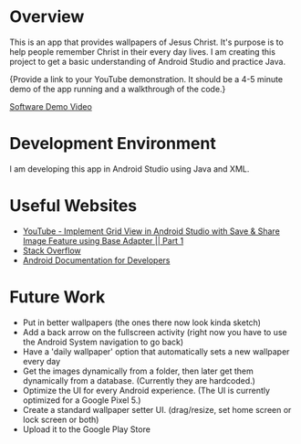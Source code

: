 # Overview

This is an app that provides wallpapers of Jesus Christ. It's purpose is to help people remember Christ in their every day lives. I am creating this project to get a basic understanding of Android Studio and practice Java. 

{Provide a link to your YouTube demonstration.  It should be a 4-5 minute demo of the app running and a walkthrough of the code.}

[Software Demo Video](http://youtube.link.goes.here)

# Development Environment

I am developing this app in Android Studio using Java and XML.

# Useful Websites

* [YouTube - Implement Grid View in Android Studio with Save & Share Image Feature using Base Adapter || Part 1](https://www.youtube.com/watch?v=XSlvGizGxEs)
* [Stack Overflow](https://stackoverflow.com/)
* [Android Documentation for Developers](https://developer.android.com/docs)

# Future Work

* Put in better wallpapers (the ones there now look kinda sketch)
* Add a back arrow on the fullscreen activity (right now you have to use the Android System navigation to go back)
* Have a 'daily wallpaper' option that automatically sets a new wallpaper every day
* Get the images dynamically from a folder, then later get them dynamically from a database. (Currently they are hardcoded.)
* Optimize the UI for every Android experience. (The UI is currently optimized for a Google Pixel 5.)
* Create a standard wallpaper setter UI. (drag/resize, set home screen or lock screen or both)
* Upload it to the Google Play Store
